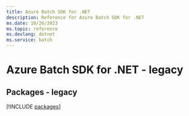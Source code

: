 ```yaml
---
title: Azure Batch SDK for .NET
description: Reference for Azure Batch SDK for .NET
ms.date: 10/26/2023
ms.topic: reference
ms.devlang: dotnet
ms.service: batch
---
```

# Azure Batch SDK for .NET - legacy
## Packages - legacy
[!INCLUDE [packages](batch-index.md)]